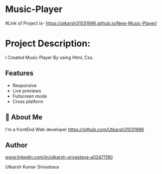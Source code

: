 # Music-Player
#Link of Project is-
https://utkarsh31031996.github.io/New-Music-Player/

# Project Description: 
I Created Music Player By using Html, Css.

## Features
- Responsive
- Live previews
- Fullscreen mode
- Cross platform


## 🚀 About Me
I'm a frontEnd Web developer
https://github.com/Utkarsh31031996

## Author
www.linkedin.com/in/utkarsh-srivastava-a02471190

Utkarsh Kumar Srivastava
